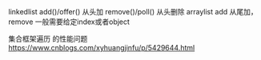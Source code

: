 linkedlist
    add()/offer() 从头加
    remove()/poll() 从头删除
arraylist
    add 从尾加，
    remove 一般需要给定index或者object
    
    
    
集合框架遍历 的性能问题
https://www.cnblogs.com/xyhuangjinfu/p/5429644.html
    
